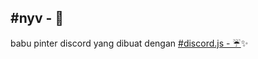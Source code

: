 ## #nyv - 🌙
babu pinter discord yang dibuat dengan [#discord.js - ☔](https://npmjs.com/package/discord.js)✨

